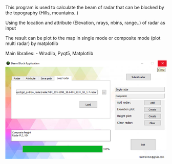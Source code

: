 This program is used to calculate the beam of radar that can be blocked by the topography (Hills, mountains..)

Using the location and attribute (Elevation, nrays, nbins, range..) of radar as input

The result can be plot to the map in single mode or composite mode (plot multi radar) by matplotlib

Main libralies: - Wradlib, Pyqt5, Matplotlib

![alt text](https://github.com/lamtrant61/Radar-beam-block/blob/master/img/Untitled.png)


